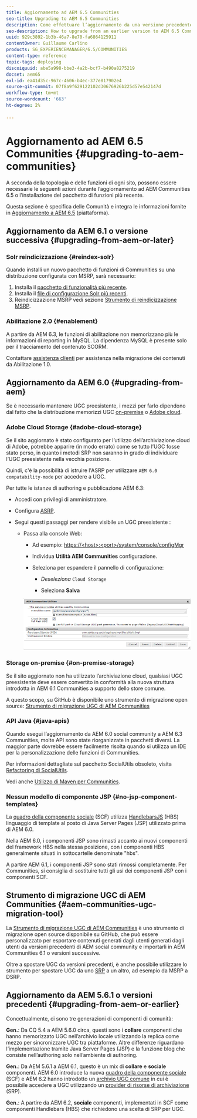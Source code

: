 ```yaml
---
title: Aggiornamento ad AEM 6.5 Communities
seo-title: Upgrading to AEM 6.5 Communities
description: Come effettuare l’aggiornamento da una versione precedente a AEM community 6.5
seo-description: How to upgrade from an earlier version to AEM 6.5 Communities
uuid: 929c3892-1b3b-46a7-8e70-fa6864125911
contentOwner: Guillaume Carlino
products: SG_EXPERIENCEMANAGER/6.5/COMMUNITIES
content-type: reference
topic-tags: deploying
discoiquuid: abe5a998-bbe3-4a2b-bcf7-b490a8275219
docset: aem65
exl-id: ea41d35c-967c-4606-b4ec-377e817902e4
source-git-commit: 07f8a9f629122102d30676926b225d57e542147d
workflow-type: tm+mt
source-wordcount: '663'
ht-degree: 2%

---
```


# Aggiornamento ad AEM 6.5 Communities {#upgrading-to-aem-communities}

A seconda della topologia e delle funzioni di ogni sito, possono essere necessarie le seguenti azioni durante l’aggiornamento ad AEM Communities 6.5 o l’installazione del pacchetto di funzioni più recente.

Questa sezione è specifica delle Comunità e integra le informazioni fornite in [Aggiornamento a AEM 6.5](/help/sites-deploying/upgrade.md) (piattaforma).

## Aggiornamento da AEM 6.1 o versione successiva {#upgrading-from-aem-or-later}

### Solr reindicizzazione {#reindex-solr}

Quando installi un nuovo pacchetto di funzioni di Communities su una distribuzione configurata con MSRP, sarà necessario:

1. Installa il [pacchetto di funzionalità più recente](/help/communities/deploy-communities.md#latestfeaturepack).
1. Installa il [file di configurazione Solr più recenti](/help/communities/msrp.md#upgrading).
1. Reindicizzazione MSRP vedi sezione [Strumento di reindicizzazione MSRP](/help/communities/msrp.md#msrp-reindex-tool).

### Abilitazione 2.0 {#enablement}

A partire da AEM 6.3, le funzioni di abilitazione non memorizzano più le informazioni di reporting in MySQL. La dipendenza MySQL è presente solo per il tracciamento del contenuto SCORM.

Contattare [assistenza clienti](https://helpx.adobe.com/it/marketing-cloud/contact-support.html) per assistenza nella migrazione dei contenuti da Abilitazione 1.0.

## Aggiornamento da AEM 6.0 {#upgrading-from-aem}

Se è necessario mantenere UGC preesistente, i mezzi per farlo dipendono dal fatto che la distribuzione memorizzi UGC [on-premise](#on-premise-storage) o [Adobe cloud](#adobe-cloud-storage).

### Adobe Cloud Storage {#adobe-cloud-storage}

Se il sito aggiornato è stato configurato per l’utilizzo dell’archiviazione cloud di Adobe, potrebbe apparire (in modo errato) come se tutto l’UGC fosse stato perso, in quanto i metodi SRP non saranno in grado di individuare l’UGC preesistente nella vecchia posizione.

Quindi, c&#39;è la possibilità di istruire l&#39;ASRP per utilizzare `AEM 6.0 compatability-mode` per accedere a UGC.

Per tutte le istanze di authoring e pubblicazione AEM 6.3:

* Accedi con privilegi di amministratore.
* Configura [ASRP](/help/communities/asrp.md).
* Segui questi passaggi per rendere visibile un UGC preesistente :

   * Passa alla console Web:

      * Ad esempio: [https://&lt;host>:&lt;port>/system/console/configMgr](https://localhost:4502/system/console/configMgr)

      * Individua **Utilità AEM Communities** configurazione.
      * Seleziona per espandere il pannello di configurazione:

         * *Deseleziona* `Cloud Storage`

         * Seleziona **Salva**

      ![servizi](assets/utilities.png)


### Storage on-premise {#on-premise-storage}

Se il sito aggiornato non ha utilizzato l’archiviazione cloud, qualsiasi UGC preesistente deve essere convertito in conformità alla nuova struttura introdotta in AEM 6.1 Communities a supporto dello store comune.

A questo scopo, su GitHub è disponibile uno strumento di migrazione open source:
[Strumento di migrazione UGC di AEM Communities](https://github.com/Adobe-Marketing-Cloud/communities-ugc-migration)

### API Java {#java-apis}

Quando esegui l’aggiornamento da AEM 6.0 social community a AEM 6.3 Communities, molte API sono state riorganizzate in pacchetti diversi. La maggior parte dovrebbe essere facilmente risolta quando si utilizza un IDE per la personalizzazione delle funzioni di Communities.

Per informazioni dettagliate sul pacchetto SocialUtils obsoleto, visita [Refactoring di SocialUtils](/help/communities/socialutils.md).

Vedi anche [Utilizzo di Maven per Communities](/help/communities/maven.md).

### Nessun modello di componente JSP {#no-jsp-component-templates}

La [quadro della componente sociale](/help/communities/scf.md) (SCF) utilizza [HandlebarsJS](https://handlebarsjs.com/) (HBS) linguaggio di template al posto di Java Server Pages (JSP) utilizzato prima di AEM 6.0.

Nella AEM 6.0, i componenti JSP sono rimasti accanto ai nuovi componenti del framework HBS nella stessa posizione, con i componenti HBS generalmente situati in sottocartelle denominate &quot;hbs&quot;.

A partire AEM 6.1, i componenti JSP sono stati rimossi completamente. Per Communities, si consiglia di sostituire tutti gli usi dei componenti JSP con i componenti SCF.

## Strumento di migrazione UGC di AEM Communities {#aem-communities-ugc-migration-tool}

La [Strumento di migrazione UGC di AEM Communities](https://github.com/Adobe-Marketing-Cloud/communities-ugc-migration) è uno strumento di migrazione open source disponibile su GitHub, che può essere personalizzato per esportare contenuti generati dagli utenti generati dagli utenti da versioni precedenti di AEM social community e importarli in AEM Communities 6.1 o versioni successive.

Oltre a spostare UGC da versioni precedenti, è anche possibile utilizzare lo strumento per spostare UGC da uno [SRP](/help/communities/working-with-srp.md) a un altro, ad esempio da MSRP a DSRP.

## Aggiornamento da AEM 5.6.1 o versioni precedenti {#upgrading-from-aem-or-earlier}

Concettualmente, ci sono tre generazioni di componenti di comunità:

**Gen.**: Da CQ 5.4 a AEM 5.6.0 circa, questi sono i **collare** componenti che hanno memorizzato UGC nell’archivio locale utilizzando la replica come mezzo per sincronizzare UGC tra piattaforme. Altre differenze riguardano l’implementazione tramite Java Server Pages (JSP) e la funzione blog che consiste nell’authoring solo nell’ambiente di authoring.

**Gen.**: Da AEM 5.6.1 a AEM 6.1, questo è un mix di **collare** e **sociale** componenti. AEM 6.0 introduce la nuova [quadro della componente sociale](/help/communities/scf.md) (SCF) e AEM 6.2 hanno introdotto un [archivio UGC comune](/help/communities/working-with-srp.md) in cui è possibile accedere a UGC utilizzando un [provider di risorse di archiviazione](/help/communities/srp.md) (SRP).

**Gen.**: A partire da AEM 6.2, **sociale** componenti, implementati in SCF come componenti Handlebars (HBS) che richiedono una scelta di SRP per UGC.
